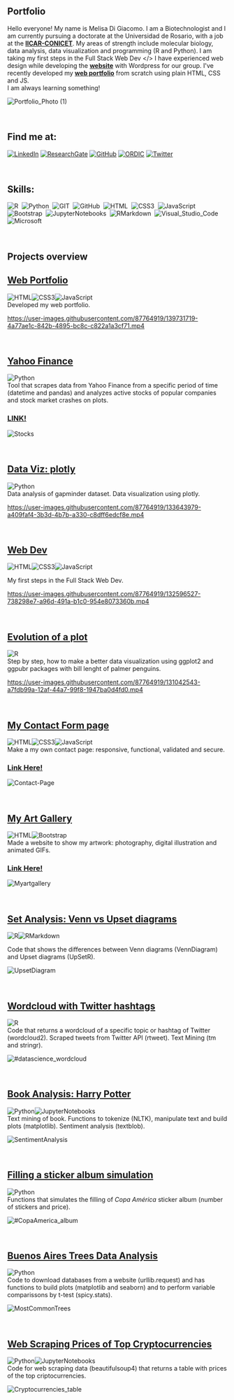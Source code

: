 ##  Portfolio

Hello everyone! My name is Melisa Di Giacomo. I am a Biotechnologist and I am currently pursuing a doctorate at the Universidad de Rosario, with a job at the **[IICAR-CONICET](https://www.iicar-conicet.gob.ar/grupos-de-investigacion/genetica-y-mejoramiento-de-tomate/)**. My areas of strength include molecular biology, data analysis, data visualization and programming (R and Python). I am taking my first steps in the Full Stack Web Dev </> I have experienced web design while developing the **[website](http://codigotomate.com.ar/)** with Wordpress for our group. I've recently developed my **[web portfolio](https://melisadigiacomo.codes/)** from scratch using plain HTML, CSS and JS.  
I am always learning something!

![Portfolio_Photo (1)](https://user-images.githubusercontent.com/87764919/126541673-2979eff6-cc3a-409b-b73e-9ab58def62de.jpg)

<br /> 

## Find me at:

[![LinkedIn](https://img.shields.io/badge/LinkedIn-0077B5?style=for-the-badge&logo=linkedin&logoColor=white)](https://www.linkedin.com/in/melisa-di-giacomo/)
[![ResearchGate](https://img.shields.io/badge/Research_Gate-38B2AC?style=for-the-badge&logo=ResearchGate&logoColor=white)](https://www.researchgate.net/profile/Melisa-Di-Giacomo)
[![GitHub](https://img.shields.io/badge/GitHub-100000?style=for-the-badge&logo=github&logoColor=white)](https://github.com/melisadigiacomo/melisadigiacomo)
[![ORDIC](https://img.shields.io/badge/ORCID-6DB33F?style=for-the-badge&logo=orcid&logoColor=white)](https://orcid.org/0000-0001-8770-3697)
[![Twitter](https://img.shields.io/badge/Twitter-1DA1F2?style=for-the-badge&logo=twitter&logoColor=white)](https://twitter.com/melisadigiacomo)

<br /> 

## Skills:
![R](https://img.shields.io/badge/R-276DC3?style=for-the-badge&logo=r&logoColor=white)&nbsp;
![Python](https://img.shields.io/badge/Python-14354C?style=for-the-badge&logo=python&logoColor=white)&nbsp;
![GIT](https://img.shields.io/badge/GIT-D83B01?style=for-the-badge&logo=GIT&logoColor=white)&nbsp;
![GitHub](https://img.shields.io/badge/GitHub-000000?style=for-the-badge&logo=GitHub&logoColor=white)&nbsp;
![HTML](https://img.shields.io/badge/HTML5-E34F26?style=for-the-badge&logo=html5&logoColor=white)&nbsp;
![CSS3](https://img.shields.io/badge/CSS3-00599C?style=for-the-badge&logo=CSS3&logoColor=white)&nbsp;
![JavaScript](https://img.shields.io/badge/Javascript-f7df1e?style=for-the-badge&logo=javascript&logoColor=black)&nbsp;
![Bootstrap](https://img.shields.io/badge/Bootstrap-blueviolet?style=for-the-badge&logo=Bootstrap&logoColor=white)&nbsp; 
![JupyterNotebooks](https://img.shields.io/badge/Jupyter-D83B01?style=for-the-badge&logo=Jupyter&logoColor=white)&nbsp;
![RMarkdown](https://img.shields.io/badge/RMarkdown-red?style=for-the-badge&logo=RMarkdown&logoColor=white)&nbsp;
![Visual_Studio_Code](https://img.shields.io/badge/Visual_Studio_Code-00599C?style=for-the-badge&logo=VisualStudioCode&logoColor=white)&nbsp;
![Microsoft](https://img.shields.io/badge/Microsoft-666666?style=for-the-badge&logo=microsoft&logoColor=white)&nbsp;

<br /> 

## Projects overview

## [Web Portfolio](https://melisadigiacomo.codes/) 
![HTML](https://img.shields.io/badge/HTML5-E34F26?style=for-the-badge&logo=html5&logoColor=white)![CSS3](https://img.shields.io/badge/CSS3-00599C?style=for-the-badge&logo=CSS3&logoColor=white)![JavaScript](https://img.shields.io/badge/Javascript-f7df1e?style=for-the-badge&logo=javascript&logoColor=black)   
Developed my web portfolio. 

https://user-images.githubusercontent.com/87764919/139731719-4a77ae1c-842b-4895-bc8c-c822a1a3cf71.mp4  

<br /> 

## [Yahoo Finance](https://github.com/melisadigiacomo/yahoo_finance)
![Python](https://img.shields.io/badge/Python-14354C?style=for-the-badge&logo=python&logoColor=white)   
Tool that scrapes data from Yahoo Finance from a specific period of time (datetime and pandas) and analyzes active stocks of popular companies and stock market crashes on plots.  
### [LINK!](melisadigiacomo.github.io/yahoo_finance/)

![Stocks](https://github.com/melisadigiacomo/yahoo_finance/blob/master/images/October25.png)


<br /> 

## [Data Viz: plotly](https://github.com/melisadigiacomo/dataviz-plotly) 
![Python](https://img.shields.io/badge/Python-14354C?style=for-the-badge&logo=python&logoColor=white)   
Data analysis of gapminder dataset. Data visualization using plotly. 

https://user-images.githubusercontent.com/87764919/133643979-a409faf4-3b3d-4b7b-a330-c8dff6edcf8e.mp4

<br /> 

## [Web Dev](https://github.com/melisadigiacomo/webdev)
![HTML](https://img.shields.io/badge/HTML5-E34F26?style=for-the-badge&logo=html5&logoColor=white)![CSS3](https://img.shields.io/badge/CSS3-00599C?style=for-the-badge&logo=CSS3&logoColor=white)![JavaScript](https://img.shields.io/badge/Javascript-f7df1e?style=for-the-badge&logo=javascript&logoColor=black)   

My first steps in the Full Stack Web Dev.

https://user-images.githubusercontent.com/87764919/132596527-738298e7-a96d-491a-b1c0-954e8073360b.mp4

<br /> 

## [Evolution of a plot](https://github.com/melisadigiacomo/plotevolution)
![R](https://img.shields.io/badge/R-276DC3?style=for-the-badge&logo=r&logoColor=white)   
Step by step, how to make a better data visualization using ggplot2 and ggpubr packages with bill lenght of palmer penguins.

https://user-images.githubusercontent.com/87764919/131042543-a7fdb99a-12af-44a7-99f8-1947ba0d4fd0.mp4

<br /> 

## [My Contact Form page](https://github.com/melisadigiacomo/contact-form)
![HTML](https://img.shields.io/badge/HTML5-E34F26?style=for-the-badge&logo=html5&logoColor=white)![CSS3](https://img.shields.io/badge/CSS3-00599C?style=for-the-badge&logo=CSS3&logoColor=white)![JavaScript](https://img.shields.io/badge/Javascript-f7df1e?style=for-the-badge&logo=javascript&logoColor=black)   
Make a my own contact page: responsive, functional, validated and secure.   
### [Link Here!](https://melisadigiacomo.github.io/contact-form/)

![Contact-Page](https://github.com/melisadigiacomo/contact-form/blob/master/images/contact-melisa.png)

<br /> 

## [My Art Gallery](https://github.com/melisadigiacomo/my-art-gallery)   
![HTML](https://img.shields.io/badge/HTML5-E34F26?style=for-the-badge&logo=html5&logoColor=white)![Bootstrap](https://img.shields.io/badge/Bootstrap-blueviolet?style=for-the-badge&logo=Bootstrap&logoColor=white)    
Made a website to show my artwork: photography, digital illustration and animated GIFs.   
### [Link Here!](https://melisagallery.netlify.app/)

![Myartgallery](https://github.com/melisadigiacomo/my-art-gallery/blob/master/images/GIF.png)

<br /> 

## [Set Analysis: Venn vs Upset diagrams](https://github.com/melisadigiacomo/SetAnalysis)
![R](https://img.shields.io/badge/R-276DC3?style=for-the-badge&logo=r&logoColor=white)![RMarkdown](https://img.shields.io/badge/RMarkdown-red?style=for-the-badge&logo=RMarkdown&logoColor=white)    
  
Code that shows the differences between Venn diagrams (VennDiagram) and Upset diagrams (UpSetR).

![UpsetDiagram](https://github.com/melisadigiacomo/SetAnalysis/blob/master/images/AttributeScatterplot.png)

<br /> 

## [Wordcloud with Twitter hashtags](https://github.com/melisadigiacomo/tweets_wordcloud)
![R](https://img.shields.io/badge/R-276DC3?style=for-the-badge&logo=r&logoColor=white)   
Code that returns a wordcloud of a specific topic or hashtag of Twitter (wordcloud2). Scraped tweets from Twitter API (rtweet). Text Mining (tm and stringr).

![#datascience_wordcloud](https://github.com/melisadigiacomo/tweets_wordcloud/blob/master/%23datascience_wordcloud.png)

<br /> 

## [Book Analysis: Harry Potter](https://github.com/melisadigiacomo/bookanalysis)
![Python](https://img.shields.io/badge/Python-14354C?style=for-the-badge&logo=python&logoColor=white)![JupyterNotebooks](https://img.shields.io/badge/Jupyter-D83B01?style=for-the-badge&logo=Jupyter&logoColor=white)    
Text mining of book. Functions to tokenize (NLTK), manipulate text and build plots (matplotlib). Sentiment analysis (textblob).

![SentimentAnalysis](https://github.com/melisadigiacomo/bookanalysis/blob/master/images/characters1.png)

<br /> 

## [Filling a sticker album simulation](https://github.com/melisadigiacomo/stickeralbum_simulation)
![Python](https://img.shields.io/badge/Python-14354C?style=for-the-badge&logo=python&logoColor=white)   
Functions that simulates the filling of *Copa América* sticker album (number of stickers and price).

![#CopaAmerica_album](https://github.com/melisadigiacomo/stickeralbum_simulation/blob/master/album.png)

<br /> 

## [Buenos Aires Trees Data Analysis](https://github.com/melisadigiacomo/DataAnalysis_BuenosAiresTrees)
![Python](https://img.shields.io/badge/Python-14354C?style=for-the-badge&logo=python&logoColor=white)    
Code to download databases from a website (urllib.request) and has functions to build plots (matplotlib and seaborn) and to perform variable comparissons by t-test (spicy.stats).

![MostCommonTrees](https://github.com/melisadigiacomo/DataAnalysis_BuenosAiresTrees/blob/master/Mostcommon_trees.png)

<br /> 

## [Web Scraping Prices of Top Cryptocurrencies](https://github.com/melisadigiacomo/Webscraping_TopCryptocurrencies)
![Python](https://img.shields.io/badge/Python-14354C?style=for-the-badge&logo=python&logoColor=white)![JupyterNotebooks](https://img.shields.io/badge/Jupyter-D83B01?style=for-the-badge&logo=Jupyter&logoColor=white)    
Code for web scraping data (beautifulsoup4) that returns a table with prices of the top criptocurrencies.

![Cryptocurrencies_table](https://github.com/melisadigiacomo/Webscraping_TopCryptocurrencies/blob/master/Crypto_table.jpg)
